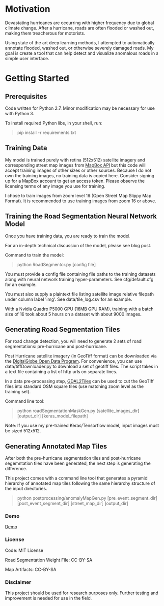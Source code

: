 # Motivation
Devastating hurricanes are occurring with higher frequency due to global climate change.  After a hurricane, roads are often flooded or washed out, making them treacherous for motorists.

Using state of the art deep learning methods, I attempted to automatically annotate flooded, washed out, or otherwise severely damaged roads.  My goal is create a tool that can help detect and visualize anomalous roads in a simple user interface.

# Getting Started
## Prerequisites

Code written for Python 2.7.  Minor modification may be necessary for use with Python 3.

To install required Python libs, in your shell, run:
> pip install -r requirements.txt

## Training Data

My model is trained purely with retina (512x512) satellite imagery and corresponding street map images from [MapBox API](https://www.mapbox.com/api-documentation/) but this code will accept training images of other sizes or other sources.
Because I do not own the training images, no training data is copied here.  Consider signing up for a MapBox account to get an access token.  Please observe the licensing terms of any image you use for training.

I chose to train images from zoom level 16 (Open Street Map Slippy Map Format).  It is recommended to use training images from zoom 16 or above.

## Training the Road Segmentation Neural Network Model

Once you have training data, you are ready to train the model.

For an in-depth technical discussion of the model, please see blog post.

Command to train the model:

> python RoadSegmentor.py [config file]

You must provide a config file containing file paths to the training datasets along with neural network training hyper-parameters.  See cfg/default.cfg for an example.

You must also supply a plaintext file listing satellite image relative filepath under column label 'img'.  See data/tile_log.csv for an example.

With a Nvidia Quadro P5000 GPU (16MB GPU RAM), training with a batch size of 16 took about 5 hours on a dataset with about 9000 images.

## Generating Road Segmentation Tiles

For road change detection, you will need to generate 2 sets of road segmentations: pre-hurricane and post-hurricane.

Post Hurricane satellite imagery (in GeoTiff format) can be downloaded via the [DigitalGlobe Open Data Program](https://www.digitalglobe.com/opendata/).  For convenience, you can use data/tiffDownloader.py to download a set of geotiff files.  The script takes in a text file containing a list of http urls on separate lines.

In a data pre-processing step, [GDAL2Tiles](https://github.com/OSGeo/gdal) can be used to cut the GeoTiff files into standard OSM square tiles (use matching zoom level as the training set).

Command line tool:

> python roadSegmentationMaskGen.py [satellite_images_dir] [output_dir] [keras_model_filepath]

Note: If you use my pre-trained Keras/Tensorflow model, input images must be sized 512x512.

## Generating Annotated Map Tiles

After both the pre-hurricane segmentation tiles and post-hurricane segemntation tiles have been generated,  the next step is generating the difference.

This project comes with a command line tool that generates a pyramid hierarchy of annotated map tiles following the same hierarchy structure of the input directories.

> python postprocessing/anomalyMapGen.py [pre_event_segment_dir] [post_event_segment_dir] [street_map_dir] [output_dir]

### Demo

[Demo](http://road.planetai.org/map.html)

### License

Code: MIT License

Road Segmentation Weight File: CC-BY-SA

Map Artifacts: CC-BY-SA

### Disclaimer

This project should be used for research purposes only.  Further testing and improvement is needed for use in the field.
